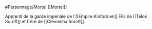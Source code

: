 #Personnage/Mortel [[Mortel]]

Apprenti de la garde impériale de l'[[Empire Kinfordien]]
Fils de [[Telos Soroff]] et frère de [[Clementia Soroff]].